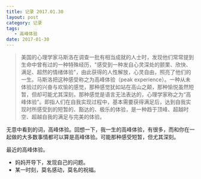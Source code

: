 ```yaml
---
title: 记录 2017.01.30
layout: post
category: 记录
tags:
   - 高峰体验
date: 2017-01-30
---
```


> 美国的心理学家马斯洛在调查一批有相当成就的人士时，发现他们常常提到生命中曾有过的一种特殊经历，"感受到一种发自心灵深处的颤栗、欣快、满足、超然的情绪体验"，由此获得的人性解放，心灵自由，照亮了他们的一生。马斯洛把这种感受称之为高峰体验（peak experience）。一种从未体验过的兴奋与欢愉的感觉，那种感觉犹如站在高山之颠，那种愉悦虽然短暂，但却可能尤其深刻，那种感觉是语言无法表达的，心理学家称之为“高峰体验”。即指人们在自我实现过程中，基本需要获得满足后，达到自我实现时所感受到的短暂的、豁达的、极乐的体验，是一种趋于顶峰、超越时空、超越自我的满足与完美的体验。

无意中看到的词，高峰体验。回想一下，我一生的高峰体验，有很多，而和你在一起做的大多数事情都可以算是高峰体验。可能那种感受短暂，但尤其深刻。

最近的高峰体验。
* 妈妈开导下，发现自己的问题。
* 某一时刻，莫名感动，莫名的祝福。
